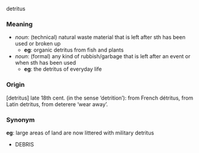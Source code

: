 detritus
### Meaning
+ _noun_: (technical) natural waste material that is left after sth has been used or broken up
	+ __eg__: organic detritus from fish and plants
+ _noun_: (formal) any kind of rubbish/garbage that is left after an event or when sth has been used
	+ __eg__: the detritus of everyday life

### Origin

[detritus] late 18th cent. (in the sense ‘detrition’): from French détritus, from Latin detritus, from deterere ‘wear away’.

### Synonym

__eg__: large areas of land are now littered with military detritus

+ DEBRIS


